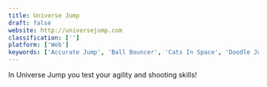```yaml
---
title: Universe Jump
draft: false 
website: http://universejump.com
classification: ['']
platform: ['Web']
keywords: ['Accurate Jump', 'Ball Bouncer', 'Cats In Space', 'Doodle Jump', 'Icy Tower', 'Lonely Wampo', 'Mega Jump', 'Piano Tiles 2']
---
```

In Universe Jump you test your agility and shooting skills!
